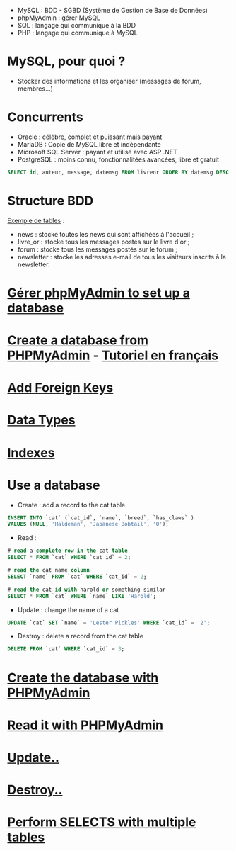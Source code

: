 - MySQL : BDD - SGBD (Système de Gestion de Base de Données)
- phpMyAdmin : gérer MySQL
- SQL : langage qui communique à la BDD
- PHP : langage qui communique à MySQL

# MySQL, pour quoi ?
- Stocker des informations et les organiser (messages de forum, membres…)

# Concurrents
- Oracle : célèbre, complet et puissant mais payant
- MariaDB : Copie de MySQL libre et indépendante
- Microsoft SQL Server : payant et utilisé avec ASP .NET
- PostgreSQL : moins connu, fonctionnalitées avancées, libre et gratuit

```sql
SELECT id, auteur, message, datemsg FROM livreor ORDER BY datemsg DESC LIMIT 0, 10
```

# Structure BDD
[Exemple de tables](https://openclassrooms.com/en/courses/918836-concevez-votre-site-web-avec-php-et-mysql/913655-quest-ce-quune-base-de-donnees#/id/r-2174731) :
- news : stocke toutes les news qui sont affichées à l'accueil ;
- livre_or : stocke tous les messages postés sur le livre d'or ;
- forum : stocke tous les messages postés sur le forum ;
- newsletter : stocke les adresses e-mail de tous les visiteurs inscrits à la newsletter.

# [Gérer phpMyAdmin to set up a database](https://openclassrooms.com/en/courses/918836-concevez-votre-site-web-avec-php-et-mysql/913893-phpmyadmin)
# [Create a database from PHPMyAdmin](https://openclassrooms.com/en/courses/4191736-design-a-database-with-uml/4213141-create-a-database) - [Tutoriel en français](https://openclassrooms.com/en/courses/918836-concevez-votre-site-web-avec-php-et-mysql/913893-phpmyadmin)
# [Add Foreign Keys](https://openclassrooms.com/en/courses/4191736-design-a-database-with-uml/4280651-understand-foreign-key-constraints)
# [Data Types](https://openclassrooms.com/en/courses/4191736-design-a-database-with-uml/4258381-learn-data-types)
# [Indexes](https://openclassrooms.com/en/courses/4191736-design-a-database-with-uml/4258511-dive-into-indexes)

# Use a database
- Create : add a record to the cat table
```sql
INSERT INTO `cat` (`cat_id`, `name`, `breed`, `has_claws` ) 
VALUES (NULL, 'Haldeman', 'Japanese Bobtail', '0'); 
```
- Read : 
```sql
# read a complete row in the cat table
SELECT * FROM `cat` WHERE `cat_id` = 2;

# read the cat name column
SELECT `name` FROM `cat` WHERE `cat_id` = 2;

# read the cat id with harold or something similar
SELECT * FROM `cat` WHERE `name` LIKE 'Harold';
```
- Update : change the name of a cat
```sql
UPDATE `cat` SET `name` = 'Lester Pickles' WHERE `cat_id` = '2';
```
- Destroy : delete a record from the cat table
```sql
DELETE FROM `cat` WHERE `cat_id` = 3;
```

# [Create the database with PHPMyAdmin](https://openclassrooms.com/en/courses/4191736-design-a-database-with-uml/4222791-create-records)
# [Read it with PHPMyAdmin](https://openclassrooms.com/en/courses/4191736-design-a-database-with-uml/4222816-read-records)
# [Update..](https://openclassrooms.com/en/courses/4191736-design-a-database-with-uml/4222841-update-records)
# [Destroy..](https://openclassrooms.com/en/courses/4191736-design-a-database-with-uml/4222951-destroy-records)
# [Perform SELECTS with multiple tables](https://openclassrooms.com/en/courses/4191736-design-a-database-with-uml/4222961-perform-selects-with-multiple-tables)
